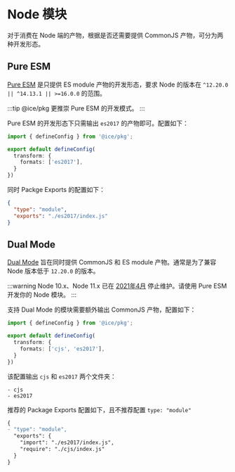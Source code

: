 # Node 模块

对于消费在 Node 端的产物，根据是否还需要提供 CommonJS 产物，可分为两种开发形态。

## Pure ESM

[Pure ESM](https://gist.github.com/sindresorhus/a39789f98801d908bbc7ff3ecc99d99c) 是只提供 ES module 产物的开发形态，要求 Node 的版本在 `^12.20.0 || ^14.13.1 || >=16.0.0` 的范围。

:::tip
@ice/pkg 更推崇 Pure ESM 的开发模式。
:::

Pure ESM 的开发形态下只需输出 `es2017` 的产物即可。配置如下：

```ts title=build.config.ts
import { defineConfig } from '@ice/pkg';

export default defineConfig(
  transform: {
    formats: ['es2017'],
  }
})
```

同时 Packge Exports 的配置如下：

```json title=package.json
{
  "type": "module",
  "exports": "./es2017/index.js"
}
```

## Dual Mode

[Dual Mode](https://nodejs.org/dist/latest-v16.x/docs/api/packages.html#dual-commonjses-module-packages) 旨在同时提供 CommonJS 和 ES module 产物。通常是为了兼容 Node 版本低于 `12.20.0` 的版本。

:::warning
Node 10.x、Node 11.x 已在 [2021年4月](https://github.com/nodejs/Release#end-of-life-releases) 停止维护。请使用 Pure ESM 开发你的 Node 模块。
:::

支持 Dual Mode 的模块需要额外输出 CommonJS 产物，配置如下：

```ts title=build.config.ts
import { defineConfig } from '@ice/pkg';

export default defineConfig(
  transform: {
    formats: ['cjs', 'es2017'],
  }
})
```

该配置输出 `cjs` 和 `es2017` 两个文件夹：

```shell
- cjs
- es2017
```

推荐的 Package Exports 配置如下，且不推荐配置 `type: "module"`

```diff title=package.json
{
- "type": "module",
  "exports": {
    "import": "./es2017/index.js",
    "require": "./cjs/index.js"
  }
}
```
